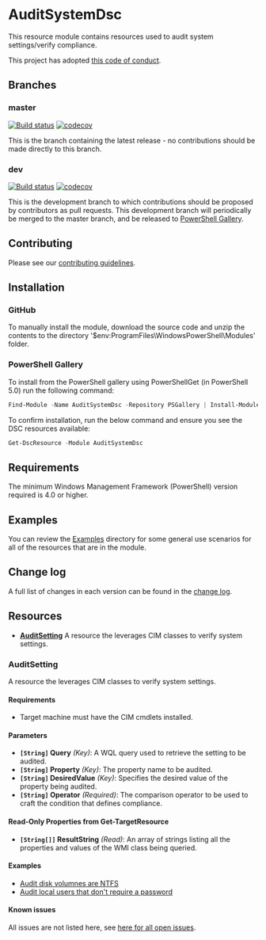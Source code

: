 # AuditSystemDsc

This resource module contains resources used to audit system settings/verify compliance.

This project has adopted [this code of conduct](CODE_OF_CONDUCT.md).

## Branches

### master

[![Build status](https://ci.appveyor.com/api/projects/status/github/jcwalker/AuditSystemDsc?branch=master&svg=true)](https://ci.appveyor.com/project/jcwalker/AuditSystemDsc/branch/master)
[![codecov](https://codecov.io/gh/jcwalker/AuditSystemDsc/branch/master/graph/badge.svg)](https://codecov.io/gh/PowerShell/DscResource.Template/branch/master)

This is the branch containing the latest release -
no contributions should be made directly to this branch.

### dev

[![Build status](https://ci.appveyor.com/api/projects/status/github/jcwalker/AuditSystemDsc?branch=dev&svg=true)](https://ci.appveyor.com/project/jcwalker/AuditSystemDsc/branch/dev)
[![codecov](https://codecov.io/gh/jcwalker/AuditSystemDsc/branch/dev/graph/badge.svg)](https://codecov.io/gh/jcwalker/AuditSystemDsc/branch/dev)

This is the development branch to which contributions should be proposed
by contributors as pull requests.
This development branch will periodically be merged to the master branch,
and be released to [PowerShell Gallery](https://www.powershellgallery.com/).

## Contributing

Please see our [contributing guidelines](/CONTRIBUTING.md).

## Installation

### GitHub

To manually install the module,
download the source code and unzip the contents to the directory
'$env:ProgramFiles\WindowsPowerShell\Modules' folder.

### PowerShell Gallery

To install from the PowerShell gallery using PowerShellGet (in PowerShell 5.0)
run the following command:

```powershell
Find-Module -Name AuditSystemDsc -Repository PSGallery | Install-Module
```

To confirm installation, run the below command and ensure you see the
DSC resources available:

```powershell
Get-DscResource -Module AuditSystemDsc
```

## Requirements

The minimum Windows Management Framework (PowerShell) version required is 4.0
or higher.

## Examples

You can review the [Examples](/Examples) directory for some general use
scenarios for all of the resources that are in the module.

## Change log

A full list of changes in each version can be found in the [change log](CHANGELOG.md).

## Resources

* [**AuditSetting**](#AuditSetting) A resource the leverages CIM classes
  to verify system settings.

### AuditSetting

A resource the leverages CIM classes to verify system settings.

#### Requirements

* Target machine must have the CIM cmdlets installed.

#### Parameters

* **`[String]` Query** _(Key)_: A WQL query used to retrieve the setting to be audited.
* **`[String]` Property** _(Key)_: The property name to be audited.
* **`[String]` DesiredValue** _(Key)_: Specifies the desired value
  of the property being audited.
* **`[String]` Operator** _(Required)_: The comparison operator to be used
  to craft the condition that defines compliance.

#### Read-Only Properties from Get-TargetResource

* **`[String[]]` ResultString** _(Read)_: An array of strings listing
  all the properties and values of the WMI class being queried.

#### Examples

* [Audit disk volumnes are NTFS](/Examples/Resources/AuditSetting/1-AuditSetting_AuditVolumneNtfs.ps1)
* [Audit local users that don't require a password](/Examples/Resources/AuditSetting/2-AuditSetting_AuditUsersPasswordNotRequired.ps1)

#### Known issues

All issues are not listed here, see [here for all open issues](https://github.com/jcwalker/AuditSystemDsc/issues?utf8=%E2%9C%93&q=is%3Aissue+is%3Aopen+Folder).
